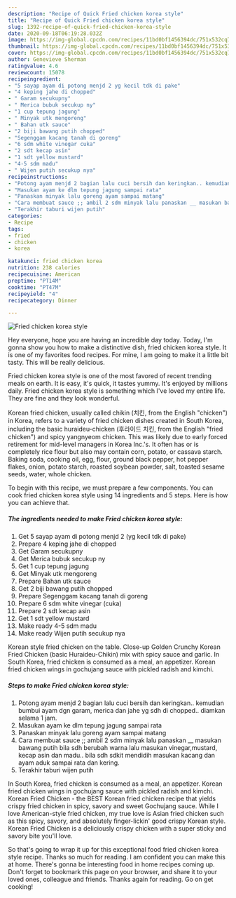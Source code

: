 ```yaml
---
description: "Recipe of Quick Fried chicken korea style"
title: "Recipe of Quick Fried chicken korea style"
slug: 1392-recipe-of-quick-fried-chicken-korea-style
date: 2020-09-18T06:19:28.032Z
image: https://img-global.cpcdn.com/recipes/11bd0bf1456394dc/751x532cq70/fried-chicken-korea-style-foto-resep-utama.jpg
thumbnail: https://img-global.cpcdn.com/recipes/11bd0bf1456394dc/751x532cq70/fried-chicken-korea-style-foto-resep-utama.jpg
cover: https://img-global.cpcdn.com/recipes/11bd0bf1456394dc/751x532cq70/fried-chicken-korea-style-foto-resep-utama.jpg
author: Genevieve Sherman
ratingvalue: 4.6
reviewcount: 15078
recipeingredient:
- "5 sayap ayam di potong menjd 2 yg kecil tdk di pake"
- "4 keping jahe di chopped"
- " Garam secukupny"
- " Merica bubuk secukup ny"
- "1 cup tepung jagung"
- " Minyak utk mengoreng"
- " Bahan utk sauce"
- "2 biji bawang putih chopped"
- "Segenggam kacang tanah di goreng"
- "6 sdm white vinegar cuka"
- "2 sdt kecap asin"
- "1 sdt yellow mustard"
- "4-5 sdm madu"
- " Wijen putih secukup nya"
recipeinstructions:
- "Potong ayam menjd 2 bagian lalu cuci bersih dan keringkan.. kemudian bumbui ayam dgn garam, merica dan jahe yg sdh di chopped.. diamkan selama 1 jam."
- "Masukan ayam ke dlm tepung jagung sampai rata"
- "Panaskan minyak lalu goreng ayam sampai matang"
- "Cara membuat sauce ;; ambil 2 sdm minyak lalu panaskan __ masukan bawang putih bila sdh berubah warna lalu masukan vinegar,mustard, kecap asin dan madu.. bila sdh sdkit mendidih masukan kacang dan ayam aduk sampai rata dan kering."
- "Terakhir taburi wijen putih"
categories:
- Recipe
tags:
- fried
- chicken
- korea

katakunci: fried chicken korea 
nutrition: 238 calories
recipecuisine: American
preptime: "PT14M"
cooktime: "PT47M"
recipeyield: "4"
recipecategory: Dinner

---
```



![Fried chicken korea style](https://img-global.cpcdn.com/recipes/11bd0bf1456394dc/751x532cq70/fried-chicken-korea-style-foto-resep-utama.jpg)

Hey everyone, hope you are having an incredible day today. Today, I'm gonna show you how to make a distinctive dish, fried chicken korea style. It is one of my favorites food recipes. For mine, I am going to make it a little bit tasty. This will be really delicious.

Fried chicken korea style is one of the most favored of recent trending meals on earth. It is easy, it's quick, it tastes yummy. It's enjoyed by millions daily. Fried chicken korea style is something which I've loved my entire life. They are fine and they look wonderful.

Korean fried chicken, usually called chikin (치킨, from the English &#34;chicken&#34;) in Korea, refers to a variety of fried chicken dishes created in South Korea, including the basic huraideu-chicken (후라이드 치킨, from the English &#34;fried chicken&#34;) and spicy yangnyeom chicken. This was likely due to early forced retirement for mid-level managers in Korea Inc.&#39;s. It often has or is completely rice flour but also may contain corn, potato, or cassava starch. Baking soda, cooking oil, egg, flour, ground black pepper, hot pepper flakes, onion, potato starch, roasted soybean powder, salt, toasted sesame seeds, water, whole chicken.


To begin with this recipe, we must prepare a few components. You can cook fried chicken korea style using 14 ingredients and 5 steps. Here is how you can achieve that.

<!--inarticleads1-->

##### The ingredients needed to make Fried chicken korea style:

1. Get 5 sayap ayam di potong menjd 2 (yg kecil tdk di pake)
1. Prepare 4 keping jahe di chopped
1. Get  Garam secukupny
1. Get  Merica bubuk secukup ny
1. Get 1 cup tepung jagung
1. Get  Minyak utk mengoreng
1. Prepare  Bahan utk sauce
1. Get 2 biji bawang putih chopped
1. Prepare Segenggam kacang tanah di goreng
1. Prepare 6 sdm white vinegar (cuka)
1. Prepare 2 sdt kecap asin
1. Get 1 sdt yellow mustard
1. Make ready 4-5 sdm madu
1. Make ready  Wijen putih secukup nya


Korean style fried chicken on the table. Close-up Golden Crunchy Korean Fried Chicken (basic Huraideu-Chikin) mix with spicy sauce and garlic. In South Korea, fried chicken is consumed as a meal, an appetizer. Korean fried chicken wings in gochujang sauce with pickled radish and kimchi. 

<!--inarticleads2-->

##### Steps to make Fried chicken korea style:

1. Potong ayam menjd 2 bagian lalu cuci bersih dan keringkan.. kemudian bumbui ayam dgn garam, merica dan jahe yg sdh di chopped.. diamkan selama 1 jam.
1. Masukan ayam ke dlm tepung jagung sampai rata
1. Panaskan minyak lalu goreng ayam sampai matang
1. Cara membuat sauce ;; ambil 2 sdm minyak lalu panaskan __ masukan bawang putih bila sdh berubah warna lalu masukan vinegar,mustard, kecap asin dan madu.. bila sdh sdkit mendidih masukan kacang dan ayam aduk sampai rata dan kering.
1. Terakhir taburi wijen putih


In South Korea, fried chicken is consumed as a meal, an appetizer. Korean fried chicken wings in gochujang sauce with pickled radish and kimchi. Korean Fried Chicken - the BEST Korean fried chicken recipe that yields crispy fried chicken in spicy, savory and sweet Gochujang sauce. While I love American-style fried chicken, my true love is Asian fried chicken such as this spicy, savory, and absolutely finger-lickin&#39; good crispy Korean style. Korean Fried Chicken is a deliciously crispy chicken with a super sticky and savory bite you&#39;ll love. 

So that's going to wrap it up for this exceptional food fried chicken korea style recipe. Thanks so much for reading. I am confident you can make this at home. There's gonna be interesting food in home recipes coming up. Don't forget to bookmark this page on your browser, and share it to your loved ones, colleague and friends. Thanks again for reading. Go on get cooking!
